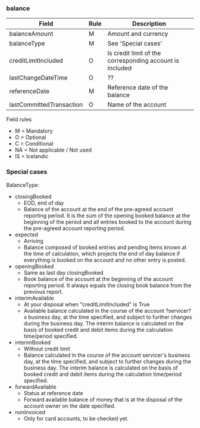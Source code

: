 ### balance


| Field                     | Rule  | Description                                               |
| ------------------------- | ----- | --------------------------------------------------------- |
| balanceAmount             | M     | Amount and currency                                       |
| balanceType               | M     | See 'Special cases'                                       |
| creditLimitIncluded       | O     | Is credit limit of the corresponding account is included  |
| lastChangeDateTime        | O     | ??                                                        |
| referenceDate             | M     | Reference date of the balance                             |
| lastCommittedTransaction  | O     | Name of the account                                       |

Field rules
* M = Mandatory
* O = Optional
* C = Conditional
* NA = Not applicable / Not used
* IS = Icelandic 

### Special cases

BalanceType:
* closingBooked
    * EOD, end of day
    * Balance of the account at the end of the pre-agreed account reporting period. It is the sum of the opening 
      booked balance at the beginning of the period and all entries booked to the account during the pre-agreed
      account reporting period.
* expected
    * Arriving
    * Balance composed of booked entries and pending items known at the time of calculation, which projects the
      end of day balance if everything is booked on the account and no other entry is posted.
* openingBooked
    * Same as last day closingBooked
    * Book balance of the account at the beginning of the account reporting period. It always equals the closing
      book balance from the previous report.
* interimAvailable
    * At your disposal when "creditLimitIncluded" is True
    * Available balance calculated in the course of the account ?servicer?s business day, at the time specified, 
      and subject to further changes during the business day. The interim balance is calculated on the basis of 
      booked credit and debit items during the calculation time/period specified.
* interimBooked
    * Without credit limit
    * Balance calculated in the course of the account servicer's business day, at the time specified, and subject 
      to further changes during the business day. The interim balance is calculated on the basis of booked credit 
      and debit items during the calculation time/period specified.
* forwardAvailable
    * Status at reference date
    * Forward available balance of money that is at the disposal of the account owner on the date specified.
* nonInvoiced
    * Only for card accounts, to be checked yet.

